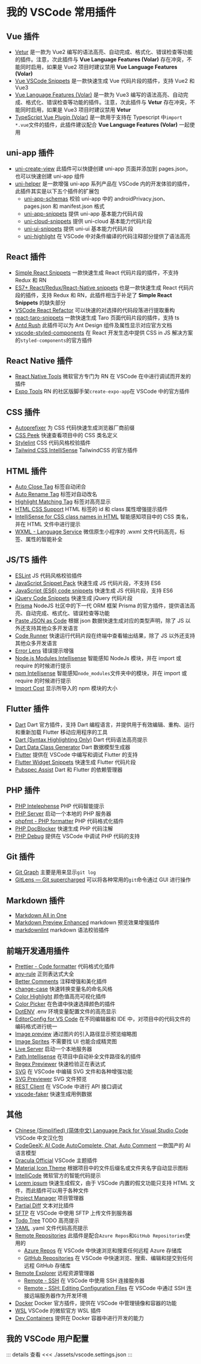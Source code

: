 # 我的 VSCode 常用插件

## Vue 插件

- [Vetur](https://marketplace.visualstudio.com/items?itemName=octref.vetur) 是一款为 Vue2 编写的语法高亮、自动完成、格式化、错误检查等功能的插件。注意，次此插件与 **Vue Language Features (Volar)** 存在冲突，不能同时启用，如果是 Vue2 项目时建议禁用 **Vue Language Features (Volar)**
- [Vue VSCode Snippets](https://marketplace.visualstudio.com/items?itemName=sdras.vue-vscode-snippets) 是一款快速生成 Vue 代码片段的插件，支持 Vue2 和 Vue3
- [Vue Language Features (Volar)](https://marketplace.visualstudio.com/items?itemName=Vue.volar) 是一款为 Vue3 编写的语法高亮、自动完成、格式化、错误检查等功能的插件。注意，次此插件与 **Vetur** 存在冲突，不能同时启用，如果是 Vue3 项目时建议禁用 **Vetur**
- [TypeScript Vue Plugin (Volar)](https://marketplace.visualstudio.com/items?itemName=Vue.vscode-typescript-vue-plugin) 是一款用于支持在 Typescript 中`import *.vue`文件的插件，此插件建议配合 **Vue Language Features (Volar)** 一起使用

## uni-app 插件

- [uni-create-view](https://marketplace.visualstudio.com/items?itemName=mrmaoddxxaa.create-uniapp-view) 此插件可以快捷创建 uni-app 页面并添加到 pages.json，也可以快速创建 uni-app 组件
- [uni-helper](https://marketplace.visualstudio.com/items?itemName=uni-helper.uni-helper-vscode) 是一款增强 uni-app 系列产品在 VSCode 内的开发体验的插件，此插件其实是以下五个插件的扩展包
  - [uni-app-schemas](https://marketplace.visualstudio.com/items?itemName=uni-helper.uni-app-schemas-vscode) 校验 uni-app 中的 androidPrivacy.json、pages.json 和 manifest.json 格式
  - [uni-app-snippets](https://marketplace.visualstudio.com/items?itemName=uni-helper.uni-app-snippets-vscode) 提供 uni-app 基本能力代码片段
  - [uni-cloud-snippets](https://marketplace.visualstudio.com/items?itemName=uni-helper.uni-cloud-snippets-vscode) 提供 uni-cloud 基本能力代码片段
  - [uni-ui-snippets](https://marketplace.visualstudio.com/items?itemName=uni-helper.uni-ui-snippets-vscode) 提供 uni-ui 基本能力代码片段
  - [uni-highlight](https://marketplace.visualstudio.com/items?itemName=uni-helper.uni-highlight-vscode) 在 VSCode 中对条件编译的代码注释部分提供了语法高亮

## React 插件

- [Simple React Snippets](https://marketplace.visualstudio.com/items?itemName=burkeholland.simple-react-snippets) 一款快速生成 React 代码片段的插件，不支持 Redux 和 RN
- [ES7+ React/Redux/React-Native snippets](https://marketplace.visualstudio.com/items?itemName=dsznajder.es7-react-js-snippets) 也是一款快速生成 React 代码片段的插件，支持 Redux 和 RN，此插件相当于补足了 **Simple React Snippets** 的缺失部分
- [VSCode React Refactor](https://marketplace.visualstudio.com/items?itemName=planbcoding.vscode-react-refactor) 可以快速的对选择的代码段落进行提取重构
- [react-taro-snippets](https://marketplace.visualstudio.com/items?itemName=liulei.react-taro-snippets) 一款快速生成 Taro 页面代码片段的插件，支持 ts
- [Antd Rush](https://marketplace.visualstudio.com/items?itemName=fi3ework.vscode-antd-rush) 此插件可以为 Ant Design 组件及属性显示对应官方文档
- [vscode-styled-components](https://marketplace.visualstudio.com/items?itemName=styled-components.vscode-styled-components) 在 React 开发生态中提供 CSS in JS 解决方案的`styled-components`的官方插件

## React Native 插件

- [React Native Tools](https://marketplace.visualstudio.com/items?itemName=msjsdiag.vscode-react-native) 微软官方专门为 RN 在 VSCode 在中进行调试而开发的插件
- [Expo Tools](https://marketplace.visualstudio.com/items?itemName=expo.vscode-expo-tools) RN 的社区版脚手架`create-expo-app`在 VSCode 中的官方插件

## CSS 插件

- [Autoprefixer](https://marketplace.visualstudio.com/items?itemName=mrmlnc.vscode-autoprefixer) 为 CSS 代码快速生成浏览器厂商前缀
- [CSS Peek](https://marketplace.visualstudio.com/items?itemName=pranaygp.vscode-css-peek) 快速查看项目中的 CSS 类名定义
- [Stylelint](https://marketplace.visualstudio.com/items?itemName=stylelint.vscode-stylelint) CSS 代码风格校验插件
- [Tailwind CSS IntelliSense](https://marketplace.visualstudio.com/items?itemName=bradlc.vscode-tailwindcss) TailwindCSS 的官方插件

## HTML 插件

- [Auto Close Tag](https://marketplace.visualstudio.com/items?itemName=formulahendry.auto-close-tag) 标签自动闭合
- [Auto Rename Tag](https://marketplace.visualstudio.com/items?itemName=formulahendry.auto-rename-tag) 标签对自动改名
- [Highlight Matching Tag](https://marketplace.visualstudio.com/items?itemName=vincaslt.highlight-matching-tag) 标签对高亮显示
- [HTML CSS Support](https://marketplace.visualstudio.com/items?itemName=ecmel.vscode-html-css) HTML 标签的 id 和 class 属性增强提示插件
- [IntelliSense for CSS class names in HTML](https://marketplace.visualstudio.com/items?itemName=Zignd.html-css-class-completion) 智能感知项目中的 CSS 类名，并在 HTML 文件中进行提示
- [WXML - Language Service](https://marketplace.visualstudio.com/items?itemName=qiu8310.minapp-vscode) 微信原生小程序的 .wxml 文件代码高亮，标签、属性的智能补全

## JS/TS 插件

- [ESLint](https://marketplace.visualstudio.com/items?itemName=dbaeumer.vscode-eslint) JS 代码风格校验插件
- [JavaScript Snippet Pack](https://marketplace.visualstudio.com/items?itemName=akamud.vscode-javascript-snippet-pack) 快速生成 JS 代码片段，不支持 ES6
- [JavaScript (ES6) code snippets](https://marketplace.visualstudio.com/items?itemName=xabikos.JavaScriptSnippets) 快速生成 JS 代码片段，支持 ES6
- [jQuery Code Snippets](https://marketplace.visualstudio.com/items?itemName=donjayamanne.jquerysnippets) 快速生成 jQuery 代码片段
- [Prisma](https://marketplace.visualstudio.com/items?itemName=Prisma.prisma) NodeJS 社区中的下一代 ORM 框架 Prisma 的官方插件，提供语法高亮、自动完成、格式化、错误检查等功能
- [Paste JSON as Code](https://marketplace.visualstudio.com/items?itemName=quicktype.quicktype) 根据 json 数据快速生成对应的类型声明，除了 JS 以外还支持其他众多开发语言
- [Code Runner](https://marketplace.visualstudio.com/items?itemName=formulahendry.code-runner) 快速运行代码片段在终端中查看输出结果，除了 JS 以外还支持其他众多开发语言
- [Error Lens](https://marketplace.visualstudio.com/items?itemName=usernamehw.errorlens) 错误提示增强
- [Node.js Modules Intellisense](https://marketplace.visualstudio.com/items?itemName=leizongmin.node-module-intellisense) 智能感知 NodeJs 模块，并在 import 或 require 的时候进行提示
- [npm Intellisense](https://marketplace.visualstudio.com/items?itemName=christian-kohler.npm-intellisense) 智能感知`node_modules`文件夹中的模块，并在 import 或 require 的时候进行提示
- [Import Cost](https://marketplace.visualstudio.com/items?itemName=wix.vscode-import-cost) 显示所导入的 npm 模块的大小

## Flutter 插件

- [Dart](https://marketplace.visualstudio.com/items?itemName=Dart-Code.dart-code) Dart 官方插件，支持 Dart 编程语言，并提供用于有效编辑、重构、运行和重新加载 Flutter 移动应用程序的工具
- [Dart (Syntax Highlighting Only)](https://marketplace.visualstudio.com/items?itemName=oscarcs.dart-syntax-highlighting-only) Dart 代码语法高亮提示
- [Dart Data Class Generator](https://marketplace.visualstudio.com/items?itemName=hzgood.dart-data-class-generator) Dart 数据模型生成器
- [Flutter](https://marketplace.visualstudio.com/items?itemName=Dart-Code.flutter) 提供在 VSCode 中编写和调试 Flutter 的支持
- [Flutter Widget Snippets](https://marketplace.visualstudio.com/items?itemName=alexisvt.flutter-snippets) 快速生成 Flutter 代码片段
- [Pubspec Assist](https://marketplace.visualstudio.com/items?itemName=jeroen-meijer.pubspec-assist) Dart 和 Flutter 的依赖管理器

## PHP 插件

- [PHP Intelephense](https://marketplace.visualstudio.com/items?itemName=bmewburn.vscode-intelephense-client) PHP 代码智能提示
- [PHP Server](https://marketplace.visualstudio.com/items?itemName=brapifra.phpserver) 启动一个本地的 PHP 服务器
- [phpfmt - PHP formatter](https://marketplace.visualstudio.com/items?itemName=kokororin.vscode-phpfmt) PHP 代码格式化插件
- [PHP DocBlocker](https://marketplace.visualstudio.com/items?itemName=neilbrayfield.php-docblocker) 快速生成 PHP 代码注解
- [PHP Debug](https://marketplace.visualstudio.com/items?itemName=xdebug.php-debug) 提供在 VSCode 中调试 PHP 代码的支持

## Git 插件

- [Git Graph](https://marketplace.visualstudio.com/items?itemName=mhutchie.git-graph) 主要是用来显示`git log`
- [GitLens — Git supercharged](https://marketplace.visualstudio.com/items?itemName=eamodio.gitlens) 可以将各种常用的`git`命令通过 GUI 进行操作

## Markdown 插件

- [Markdown All in One](https://marketplace.visualstudio.com/items?itemName=yzhang.markdown-all-in-one)
- [Markdown Preview Enhanced](https://marketplace.visualstudio.com/items?itemName=shd101wyy.markdown-preview-enhanced) markdown 预览效果增强插件
- [markdownlint](https://marketplace.visualstudio.com/items?itemName=DavidAnson.vscode-markdownlint) markdown 语法校验插件

## 前端开发通用插件

- [Prettier - Code formatter](https://marketplace.visualstudio.com/items?itemName=esbenp.prettier-vscode) 代码格式化插件
- [any-rule](https://marketplace.visualstudio.com/items?itemName=russell.any-rule) 正则表达式大全
- [Better Comments](https://marketplace.visualstudio.com/items?itemName=aaron-bond.better-comments) 注释增强和美化插件
- [change-case](https://marketplace.visualstudio.com/items?itemName=wmaurer.change-case) 快速转换变量名的命名风格
- [Color Highlight](https://marketplace.visualstudio.com/items?itemName=naumovs.color-highlight) 颜色值高亮可视化插件
- [Color Picker](https://marketplace.visualstudio.com/items?itemName=anseki.vscode-color) 在色谱中快速选择颜色的插件
- [DotENV](https://marketplace.visualstudio.com/items?itemName=mikestead.dotenv) .env 环境变量配置文件的高亮显示
- [EditorConfig for VS Code](https://marketplace.visualstudio.com/items?itemName=EditorConfig.EditorConfig) 在不同编辑器和 IDE 中，对项目中的代码文件的编码格式进行统一
- [Image preview](https://marketplace.visualstudio.com/items?itemName=kisstkondoros.vscode-gutter-preview) 通过图片的引入路径显示预览缩略图
- [Image Sprites](https://marketplace.visualstudio.com/items?itemName=gurayyarar.imagesprites) 不需要找 UI 也能合成精灵图
- [Live Server](https://marketplace.visualstudio.com/items?itemName=ritwickdey.LiveServer) 启动一个本地服务器
- [Path Intellisense](https://marketplace.visualstudio.com/items?itemName=christian-kohler.path-intellisense) 在项目中自动补全文件路径名的插件
- [Regex Previewer](https://marketplace.visualstudio.com/items?itemName=chrmarti.regex) 快速检验正在表达式
- [SVG](https://marketplace.visualstudio.com/items?itemName=jock.svg) 在 VSCode 中编辑 SVG 文件和各种增强功能
- [SVG Previewer](https://marketplace.visualstudio.com/items?itemName=vitaliymaz.vscode-svg-previewer) SVG 文件预览
- [REST Client](https://marketplace.visualstudio.com/items?itemName=humao.rest-client) 在 VSCode 中进行 API 接口调试
- [vscode-faker](https://marketplace.visualstudio.com/items?itemName=deerawan.vscode-faker) 快速生成用例数据

## 其他

- [Chinese (Simplified) (简体中文) Language Pack for Visual Studio Code](https://marketplace.visualstudio.com/items?itemName=MS-CEINTL.vscode-language-pack-zh-hans) VSCode 中文汉化包
- [CodeGeeX: AI Code AutoComplete, Chat, Auto Comment](https://marketplace.visualstudio.com/items?itemName=aminer.codegeex) 一款国产的 AI 语言模型
- [Dracula Official](https://marketplace.visualstudio.com/items?itemName=dracula-theme.theme-dracula) VSCode 主题插件
- [Material Icon Theme](https://marketplace.visualstudio.com/items?itemName=PKief.material-icon-theme) 根据项目中的文件后缀名或文件夹名字自动显示图标
- [IntelliCode](https://marketplace.visualstudio.com/items?itemName=VisualStudioExptTeam.vscodeintellicode) 微软官方的智能代码提示
- [Lorem ipsum](https://marketplace.visualstudio.com/items?itemName=Tyriar.lorem-ipsum) 快速生成假文，由于 VSCode 内置的假文功能只支持 HTML 文件，而此插件可以用于各种文件
- [Project Manager](https://marketplace.visualstudio.com/items?itemName=alefragnani.project-manager) 项目管理器
- [Partial Diff](https://marketplace.visualstudio.com/items?itemName=ryu1kn.partial-diff) 文本对比插件
- [SFTP](https://marketplace.visualstudio.com/items?itemName=Natizyskunk.sftp) 在 VSCode 中使用 SFTP 上传文件到服务器
- [Todo Tree](https://marketplace.visualstudio.com/items?itemName=Gruntfuggly.todo-tree) TODO 高亮提示
- [YAML](https://marketplace.visualstudio.com/items?itemName=redhat.vscode-yaml) .yaml 文件代码高亮提示
- [Remote Repositories](https://marketplace.visualstudio.com/items?itemName=ms-vscode.remote-repositories) 此插件是配合`Azure Repos`和`GitHub Repositories`使用的
  - [Azure Repos](https://marketplace.visualstudio.com/items?itemName=ms-vscode.azure-repos) 在 VSCode 中快速浏览和搜索任何远程 Azure 存储库
  - [GitHub Repositories](https://marketplace.visualstudio.com/items?itemName=GitHub.remotehub) 在 VSCode 中快速浏览、搜索、编辑和提交到任何远程 GitHub 存储库
- [Remote Explorer](https://marketplace.visualstudio.com/items?itemName=ms-vscode.remote-explorer) 远程资源管理器
  - [Remote - SSH](https://marketplace.visualstudio.com/items?itemName=ms-vscode-remote.remote-ssh) 在 VSCode 中使用 SSH 连接服务器
  - [Remote - SSH: Editing Configuration Files](https://marketplace.visualstudio.com/items?itemName=ms-vscode-remote.remote-ssh-edit) 在 VSCode 中通过 SSH 连接远端服务器作为开发环境
- [Docker](https://marketplace.visualstudio.com/items?itemName=ms-azuretools.vscode-docker) Docker 官方插件，提供在 VSCode 中管理镜像和容器的功能
- [WSL](https://marketplace.visualstudio.com/items?itemName=ms-vscode-remote.remote-wsl) VSCode 的微软官方 WSL 插件
- [Dev Containers](https://marketplace.visualstudio.com/items?itemName=ms-vscode-remote.remote-containers) 提供在 Docker 容器中进行开发的能力

## 我的 VSCode 用户配置

::: details 查看
<<< ./assets/vscode.settings.json
:::
